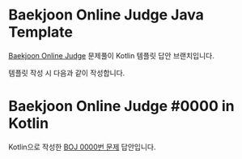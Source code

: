# Baekjoon Online Judge Java Template
[Baekjoon Online Judge](https://www.acmicpc.net) 문제풀이 Kotlin 템플릿 답안 브랜치입니다.

템플릿 작성 시 다음과 같이 작성합니다.

# Baekjoon Online Judge #0000 in Kotlin
Kotlin으로 작성한 [BOJ 0000번 문제](https://www.acmicpc.net/problem/0000) 답안입니다.
